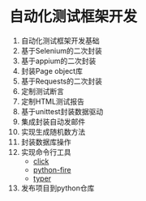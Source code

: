 # 自动化测试框架开发


1. 自动化测试框架开发基础
2. 基于Selenium的二次封装
3. 基于appium的二次封装
4. 封装Page object库
5. 基于Requests的二次封装
6. 定制测试断言
7. 定制HTML测试报告
8. 基于unittest封装数据驱动
9. 集成封装自动发邮件
10. 实现生成随机数方法
11. 封装数据库操作
12. 实现命令行工具
	* [click](https://github.com/pallets/click)
	* [python-fire](https://github.com/google/python-fire)
	* [typer](https://github.com/tiangolo/typer)
13. 发布项目到python仓库
